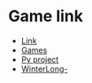 # Game link
 * <a href="https://drive.google.com/file/d/1HCGbGbKrZ28wLmKyfWo9IRygTlJo_V_d/view?usp=sharing" target="_blank">Link</a>
 * <a href="https://drive.google.com/file/d/17N49t4VXlG7StTlMrIfjKt-d1KnU_ZSD/view?usp=sharing" target="_blank"> Games</a>
 * <a href="https://drive.google.com/drive/folders/1voqDThPbaZY2P-6XjZ12CcxaZhn5Hvrf?usp=sharing" target="_blank">Py project</a>
 * <a href="https://drive.google.com/drive/folders/1tQhLjkkOORf_0sGtqlvf628Nxo-O4XXI?usp=sharing" target="_blank">WinterLong-</a>
